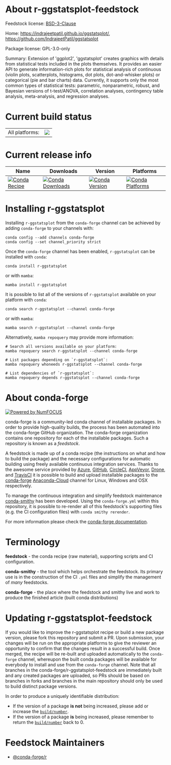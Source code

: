 About r-ggstatsplot-feedstock
=============================

Feedstock license: [BSD-3-Clause](https://github.com/conda-forge/r-ggstatsplot-feedstock/blob/main/LICENSE.txt)

Home: https://indrajeetpatil.github.io/ggstatsplot/, https://github.com/IndrajeetPatil/ggstatsplot

Package license: GPL-3.0-only

Summary: Extension of 'ggplot2', 'ggstatsplot' creates graphics with details from statistical tests included in the plots themselves. It provides an easier API to generate information-rich plots for statistical analysis of continuous (violin plots, scatterplots, histograms, dot plots, dot-and-whisker plots) or categorical (pie and bar charts) data. Currently, it supports only the most common types of statistical tests: parametric, nonparametric, robust, and Bayesian versions of t-test/ANOVA, correlation analyses, contingency table analysis, meta-analysis, and regression analyses.

Current build status
====================


<table><tr><td>All platforms:</td>
    <td>
      <a href="https://dev.azure.com/conda-forge/feedstock-builds/_build/latest?definitionId=7460&branchName=main">
        <img src="https://dev.azure.com/conda-forge/feedstock-builds/_apis/build/status/r-ggstatsplot-feedstock?branchName=main">
      </a>
    </td>
  </tr>
</table>

Current release info
====================

| Name | Downloads | Version | Platforms |
| --- | --- | --- | --- |
| [![Conda Recipe](https://img.shields.io/badge/recipe-r--ggstatsplot-green.svg)](https://anaconda.org/conda-forge/r-ggstatsplot) | [![Conda Downloads](https://img.shields.io/conda/dn/conda-forge/r-ggstatsplot.svg)](https://anaconda.org/conda-forge/r-ggstatsplot) | [![Conda Version](https://img.shields.io/conda/vn/conda-forge/r-ggstatsplot.svg)](https://anaconda.org/conda-forge/r-ggstatsplot) | [![Conda Platforms](https://img.shields.io/conda/pn/conda-forge/r-ggstatsplot.svg)](https://anaconda.org/conda-forge/r-ggstatsplot) |

Installing r-ggstatsplot
========================

Installing `r-ggstatsplot` from the `conda-forge` channel can be achieved by adding `conda-forge` to your channels with:

```
conda config --add channels conda-forge
conda config --set channel_priority strict
```

Once the `conda-forge` channel has been enabled, `r-ggstatsplot` can be installed with `conda`:

```
conda install r-ggstatsplot
```

or with `mamba`:

```
mamba install r-ggstatsplot
```

It is possible to list all of the versions of `r-ggstatsplot` available on your platform with `conda`:

```
conda search r-ggstatsplot --channel conda-forge
```

or with `mamba`:

```
mamba search r-ggstatsplot --channel conda-forge
```

Alternatively, `mamba repoquery` may provide more information:

```
# Search all versions available on your platform:
mamba repoquery search r-ggstatsplot --channel conda-forge

# List packages depending on `r-ggstatsplot`:
mamba repoquery whoneeds r-ggstatsplot --channel conda-forge

# List dependencies of `r-ggstatsplot`:
mamba repoquery depends r-ggstatsplot --channel conda-forge
```


About conda-forge
=================

[![Powered by
NumFOCUS](https://img.shields.io/badge/powered%20by-NumFOCUS-orange.svg?style=flat&colorA=E1523D&colorB=007D8A)](https://numfocus.org)

conda-forge is a community-led conda channel of installable packages.
In order to provide high-quality builds, the process has been automated into the
conda-forge GitHub organization. The conda-forge organization contains one repository
for each of the installable packages. Such a repository is known as a *feedstock*.

A feedstock is made up of a conda recipe (the instructions on what and how to build
the package) and the necessary configurations for automatic building using freely
available continuous integration services. Thanks to the awesome service provided by
[Azure](https://azure.microsoft.com/en-us/services/devops/), [GitHub](https://github.com/),
[CircleCI](https://circleci.com/), [AppVeyor](https://www.appveyor.com/),
[Drone](https://cloud.drone.io/welcome), and [TravisCI](https://travis-ci.com/)
it is possible to build and upload installable packages to the
[conda-forge](https://anaconda.org/conda-forge) [Anaconda-Cloud](https://anaconda.org/)
channel for Linux, Windows and OSX respectively.

To manage the continuous integration and simplify feedstock maintenance
[conda-smithy](https://github.com/conda-forge/conda-smithy) has been developed.
Using the ``conda-forge.yml`` within this repository, it is possible to re-render all of
this feedstock's supporting files (e.g. the CI configuration files) with ``conda smithy rerender``.

For more information please check the [conda-forge documentation](https://conda-forge.org/docs/).

Terminology
===========

**feedstock** - the conda recipe (raw material), supporting scripts and CI configuration.

**conda-smithy** - the tool which helps orchestrate the feedstock.
                   Its primary use is in the construction of the CI ``.yml`` files
                   and simplify the management of *many* feedstocks.

**conda-forge** - the place where the feedstock and smithy live and work to
                  produce the finished article (built conda distributions)


Updating r-ggstatsplot-feedstock
================================

If you would like to improve the r-ggstatsplot recipe or build a new
package version, please fork this repository and submit a PR. Upon submission,
your changes will be run on the appropriate platforms to give the reviewer an
opportunity to confirm that the changes result in a successful build. Once
merged, the recipe will be re-built and uploaded automatically to the
`conda-forge` channel, whereupon the built conda packages will be available for
everybody to install and use from the `conda-forge` channel.
Note that all branches in the conda-forge/r-ggstatsplot-feedstock are
immediately built and any created packages are uploaded, so PRs should be based
on branches in forks and branches in the main repository should only be used to
build distinct package versions.

In order to produce a uniquely identifiable distribution:
 * If the version of a package **is not** being increased, please add or increase
   the [``build/number``](https://docs.conda.io/projects/conda-build/en/latest/resources/define-metadata.html#build-number-and-string).
 * If the version of a package **is** being increased, please remember to return
   the [``build/number``](https://docs.conda.io/projects/conda-build/en/latest/resources/define-metadata.html#build-number-and-string)
   back to 0.

Feedstock Maintainers
=====================

* [@conda-forge/r](https://github.com/conda-forge/r/)


